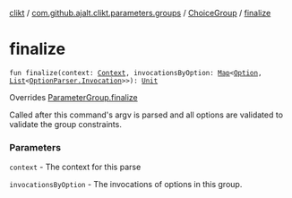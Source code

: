 [clikt](../../index.md) / [com.github.ajalt.clikt.parameters.groups](../index.md) / [ChoiceGroup](index.md) / [finalize](./finalize.md)

# finalize

`fun finalize(context: `[`Context`](../../com.github.ajalt.clikt.core/-context/index.md)`, invocationsByOption: `[`Map`](https://kotlinlang.org/api/latest/jvm/stdlib/kotlin.collections/-map/index.html)`<`[`Option`](../../com.github.ajalt.clikt.parameters.options/-option/index.md)`, `[`List`](https://kotlinlang.org/api/latest/jvm/stdlib/kotlin.collections/-list/index.html)`<`[`OptionParser.Invocation`](../../com.github.ajalt.clikt.parsers/-option-parser/-invocation/index.md)`>>): `[`Unit`](https://kotlinlang.org/api/latest/jvm/stdlib/kotlin/-unit/index.html)

Overrides [ParameterGroup.finalize](../-parameter-group/finalize.md)

Called after this command's argv is parsed and all options are validated to validate the group constraints.

### Parameters

`context` - The context for this parse

`invocationsByOption` - The invocations of options in this group.
